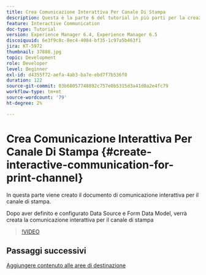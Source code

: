 ```yaml
---
title: Crea Comunicazione Interattiva Per Canale Di Stampa
description: Questa è la parte 6 del tutorial in più parti per la creazione del primo documento di comunicazione interattiva per il canale di stampa. In questa parte viene creato il documento di comunicazione interattiva per il canale di stampa.
feature: Interactive Communication
doc-type: Tutorial
version: Experience Manager 6.4, Experience Manager 6.5
discoiquuid: 6e3f9c8c-8ec4-4084-bf35-1c97a5b463f1
jira: KT-5972
thumbnail: 37888.jpg
topic: Development
role: Developer
level: Beginner
exl-id: d4355f72-aefa-4ab3-ba7e-ebd7f7b536f0
duration: 122
source-git-commit: 03b68057748892c757e0b5315d3a41d0a2e4fc79
workflow-type: tm+mt
source-wordcount: '79'
ht-degree: 2%

---
```


# Crea Comunicazione Interattiva Per Canale Di Stampa {#create-interactive-communication-for-print-channel}

In questa parte viene creato il documento di comunicazione interattiva per il canale di stampa.

Dopo aver definito e configurato Data Source e Form Data Model, verrà creata la comunicazione interattiva per il canale di stampa

>[!VIDEO](https://video.tv.adobe.com/v/37888?quality=12&learn=on)

## Passaggi successivi

[Aggiungere contenuto alle aree di destinazione](./add-content-to-target-areas.md)

